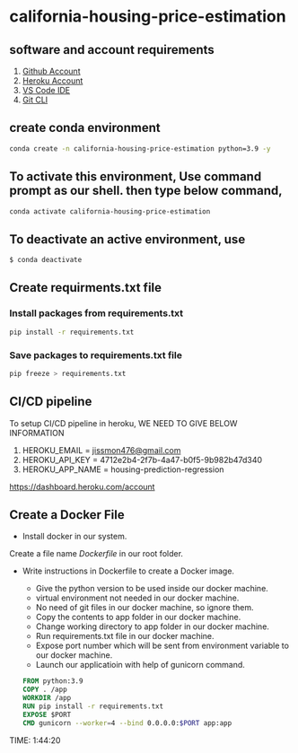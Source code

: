 # california-housing-price-estimation

## software and account requirements

1. [Github Account](https://github.com/)
2. [Heroku Account](https://dashboard.heroku.com/)
3. [VS Code IDE](https://code.visualstudio.com/)
4. [Git CLI](https://git-scm.com/)

## create conda environment

```sh
conda create -n california-housing-price-estimation python=3.9 -y
```

## To activate this environment, Use command prompt as our shell. then type below command,

```sh
conda activate california-housing-price-estimation
```
## To deactivate an active environment, use

```sh
$ conda deactivate
```

## Create requirments.txt file

### Install packages from requirements.txt

```sh
pip install -r requirements.txt
```
### Save packages to requirements.txt file

```sh
pip freeze > requirements.txt
```
## CI/CD pipeline

To setup CI/CD pipeline in heroku, WE NEED TO GIVE BELOW INFORMATION

1. HEROKU_EMAIL = jissmon476@gmail.com
2. HEROKU_API_KEY = 4712e2b4-2f7b-4a47-b0f5-9b982b47d340
3. HEROKU_APP_NAME = housing-prediction-regression

https://dashboard.heroku.com/account

## Create a Docker File

- Install docker in our system.

Create a file name *Dockerfile* in our root folder.

* Write instructions in Dockerfile to create a Docker image.
    - Give the python version to be used inside our docker machine.
    - virtual environment not needed in our docker machine.
    - No need of git files in our docker machine, so ignore them.
    - Copy the contents to app folder in our docker machine.
    - Change working directory to app folder in our docker machine.
    - Run requirements.txt file in our docker machine.
    - Expose port number which will be sent from environment variable to our docker machine.
    - Launch our applicatioin with help of gunicorn command.

    ```dockerfile
    FROM python:3.9
    COPY . /app
    WORKDIR /app
    RUN pip install -r requirements.txt
    EXPOSE $PORT
    CMD gunicorn --worker=4 --bind 0.0.0.0:$PORT app:app 
    ```


TIME: 1:44:20


